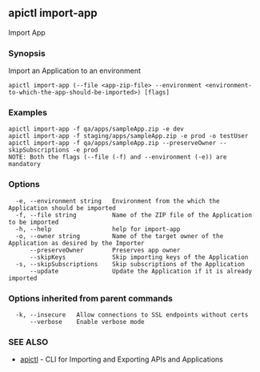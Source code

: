 ## apictl import-app

Import App

### Synopsis

Import an Application to an environment

```
apictl import-app (--file <app-zip-file> --environment <environment-to-which-the-app-should-be-imported>) [flags]
```

### Examples

```
apictl import-app -f qa/apps/sampleApp.zip -e dev
apictl import-app -f staging/apps/sampleApp.zip -e prod -o testUser
apictl import-app -f qa/apps/sampleApp.zip --preserveOwner --skipSubscriptions -e prod
NOTE: Both the flags (--file (-f) and --environment (-e)) are mandatory
```

### Options

```
  -e, --environment string   Environment from the which the Application should be imported
  -f, --file string          Name of the ZIP file of the Application to be imported
  -h, --help                 help for import-app
  -o, --owner string         Name of the target owner of the Application as desired by the Importer
      --preserveOwner        Preserves app owner
      --skipKeys             Skip importing keys of the Application
  -s, --skipSubscriptions    Skip subscriptions of the Application
      --update               Update the Application if it is already imported
```

### Options inherited from parent commands

```
  -k, --insecure   Allow connections to SSL endpoints without certs
      --verbose    Enable verbose mode
```

### SEE ALSO

* [apictl](apictl.md)	 - CLI for Importing and Exporting APIs and Applications

